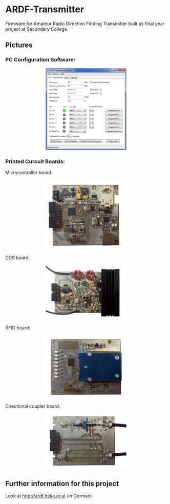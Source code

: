 # ARDF-Transmitter
Firmware for Amateur Radio Direction Finding Transmitter built as final year project at Secondary College

## Pictures

### PC Configuration Software:
<p align="center">
<img src="documentation/pictures/start.png" width="50%">
</p>

### Printed Curcuit Boards:
Microcontroller board:
<p align="center">
<img src="documentation/pictures/microcontroller.jpg" width="50%">
</p>
DDS board:
<p align="center">
<img src="documentation/pictures/dds.jpg" width="50%">
</p>
RFID board:
<p align="center">
<img src="documentation/pictures/rfid.jpg" width="50%">
</p>
Directional coupler board:
<p align="center">
<img src="documentation/pictures/rk.jpg" width="50%">
</p>

## Further information for this project

Look at http://ardf.heka.or.at (in German)
